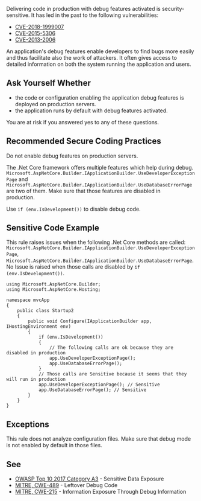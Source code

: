 
Delivering code in production with debug features activated is security-sensitive. It has led in the past to the following vulnerabilities:

- [CVE-2018-1999007](http://cve.mitre.org/cgi-bin/cvename.cgi?name=CVE-2018-1999007)
- [CVE-2015-5306](http://cve.mitre.org/cgi-bin/cvename.cgi?name=CVE-2015-5306)
- [CVE-2013-2006](http://cve.mitre.org/cgi-bin/cvename.cgi?name=CVE-2013-2006)


An application's debug features enable developers to find bugs more easily and thus facilitate also the work of attackers. It often gives access to<br>detailed information on both the system running the application and users.

## Ask Yourself Whether

- the code or configuration enabling the application debug features is deployed on production servers.
- the application runs by default with debug features activated.


You are at risk if you answered yes to any of these questions.

## Recommended Secure Coding Practices

Do not enable debug features on production servers.

The .Net Core framework offers multiple features which help during debug.<br>`Microsoft.AspNetCore.Builder.IApplicationBuilder.UseDeveloperExceptionPage` and<br>`Microsoft.AspNetCore.Builder.IApplicationBuilder.UseDatabaseErrorPage` are two of them. Make sure that those features are disabled in<br>production.

Use `if (env.IsDevelopment())` to disable debug code.

## Sensitive Code Example

This rule raises issues when the following .Net Core methods are called:<br>`Microsoft.AspNetCore.Builder.IApplicationBuilder.UseDeveloperExceptionPage`,<br>`Microsoft.AspNetCore.Builder.IApplicationBuilder.UseDatabaseErrorPage`. No Issue is raised when those calls are disabled by `if
(env.IsDevelopment())`.


    using Microsoft.AspNetCore.Builder;
    using Microsoft.AspNetCore.Hosting;
    
    namespace mvcApp
    {
        public class Startup2
        {
            public void Configure(IApplicationBuilder app, IHostingEnvironment env)
            {
                if (env.IsDevelopment())
                {
                    // The following calls are ok because they are disabled in production
                    app.UseDeveloperExceptionPage();
                    app.UseDatabaseErrorPage();
                }
                // Those calls are Sensitive because it seems that they will run in production
                app.UseDeveloperExceptionPage(); // Sensitive
                app.UseDatabaseErrorPage(); // Sensitive
            }
        }
    }


## Exceptions

This rule does not analyze configuration files. Make sure that debug mode is not enabled by default in those files.

## See

- [OWASP Top 10 2017 Category A3](https://www.owasp.org/index.php/Top_10-2017_A3-Sensitive_Data_Exposure) - Sensitive Data Exposure<br>
- [MITRE, CWE-489](http://cwe.mitre.org/data/definitions/489.html) - Leftover Debug Code
- [MITRE, CWE-215](http://cwe.mitre.org/data/definitions/215.html) - Information Exposure Through Debug Information

